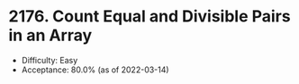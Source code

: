 # 2176. Count Equal and Divisible Pairs in an Array
- Difficulty: Easy
- Acceptance: 80.0% (as of 2022-03-14)
